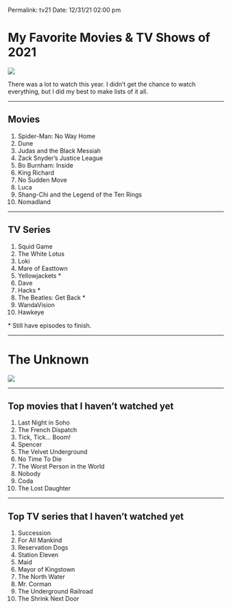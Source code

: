 
Permalink: tv21
Date: 12/31/21 02:00 pm

# My Favorite Movies & TV Shows of 2021

![](https://images.unsplash.com/photo-1573399054516-90665ecc44be?ixlib=rb-1.2.1&q=80&fm=jpg&crop=entropy&cs=tinysrgb&dl=diego-gonzalez--I8lDurtfAo-unsplash.jpg)

There was a lot to watch this year. I didn’t get the chance to watch everything, but I did my best to make lists of it all.

---- 

## Movies

1. Spider-Man: No Way Home
2. Dune
3. Judas and the Black Messiah
4. Zack Snyder’s Justice League
5. Bo Burnham: Inside
6. King Richard
7. No Sudden Move
8. Luca
9. Shang-Chi and the Legend of the Ten Rings
10. Nomadland

---- 

## TV Series

1. Squid Game
2. The White Lotus
3. Loki
4. Mare of Easttown
5. Yellowjackets \* 
6. Dave
7. Hacks \* 
8. The Beatles: Get Back \*
9. WandaVision
10. Hawkeye

\* Still have episodes to finish.

---- 

# The Unknown

![](https://images.unsplash.com/photo-1610337673044-720471f83677?ixlib=rb-1.2.1&q=80&fm=jpg&crop=entropy&cs=tinysrgb&dl=michael-dziedzic-0W4XLGITrHg-unsplash.jpg)

---- 

## Top movies that I haven’t watched yet

1. Last Night in Soho
2. The French Dispatch
3. Tick, Tick... Boom!
4. Spencer
5. The Velvet Underground
6. No Time To Die
7. The Worst Person in the World
8. Nobody
9. Coda
10. The Lost Daughter

---- 

## Top TV series that I haven’t watched yet

1. Succession
2. For All Mankind
3. Reservation Dogs
4. Station Eleven
5. Maid
6. Mayor of Kingstown
7. The North Water
8. Mr. Corman
9. The Underground Railroad
10. The Shrink Next Door 

